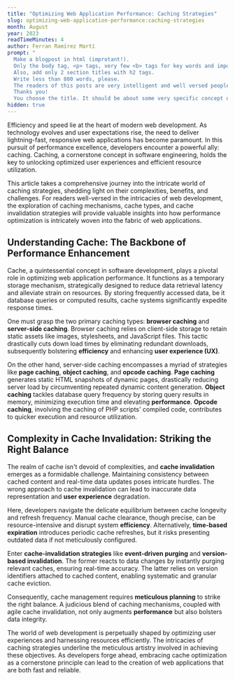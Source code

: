 ```yaml
---
title: "Optimizing Web Application Performance: Caching Strategies"
slug: optimizing-web-application-performance:caching-strategies
month: August
year: 2023
readTimeMinutes: 4
author: Ferran Ramírez Martí
prompt: "
  Make a blogpost in html (improtant!).
  Only the body tag, <p> tags, very few <b> tags for key words and important phrases. No css nor head tag and be consistent with the concepts, don't contradict yourself or tell lies. Rigurousity is very important and the text must be very advanced in software and tech knowledge.
  Also, add only 2 section titles with h2 tags.
  Write less than 800 words, please.
  The readers of this posts are very intelligent and well versed people in the web development landscape, so the content of the html should be complex and specific on complex web development concepts.
  Thanks you!
  You choose the title. It should be about some very specific concept of software development, or web development"
hidden: true
---
```


<p>Efficiency and speed lie at the heart of modern web development. As technology evolves and user expectations rise, the need to deliver lightning-fast, responsive web applications has become paramount. In this pursuit of performance excellence, developers encounter a powerful ally: caching. Caching, a cornerstone concept in software engineering, holds the key to unlocking optimized user experiences and efficient resource utilization.</p>

<p>This article takes a comprehensive journey into the intricate world of caching strategies, shedding light on their complexities, benefits, and challenges. For readers well-versed in the intricacies of web development, the exploration of caching mechanisms, cache types, and cache invalidation strategies will provide valuable insights into how performance optimization is intricately woven into the fabric of web applications.</p>

<h2>Understanding Cache: The Backbone of Performance Enhancement</h2>
<p>Cache, a quintessential concept in software development, plays a pivotal role in optimizing web application performance. It functions as a temporary storage mechanism, strategically designed to reduce data retrieval latency and alleviate strain on resources. By storing frequently accessed data, be it database queries or computed results, cache systems significantly expedite response times.</p>

<p>One must grasp the two primary caching types: <b>browser caching</b> and <b>server-side caching</b>. Browser caching relies on client-side storage to retain static assets like images, stylesheets, and JavaScript files. This tactic drastically cuts down load times by eliminating redundant downloads, subsequently bolstering <b>efficiency</b> and enhancing <b>user experience (UX)</b>.</p>

<p>On the other hand, server-side caching encompasses a myriad of strategies like <b>page caching</b>, <b>object caching</b>, and <b>opcode caching</b>. <b>Page caching</b> generates static HTML snapshots of dynamic pages, drastically reducing server load by circumventing repeated dynamic content generation. <b>Object caching</b> tackles database query frequency by storing query results in memory, minimizing execution time and elevating <b>performance</b>. <b>Opcode caching</b>, involving the caching of PHP scripts' compiled code, contributes to quicker execution and resource utilization.</p>

<h2>Complexity in Cache Invalidation: Striking the Right Balance</h2>
<p>The realm of cache isn't devoid of complexities, and <b>cache invalidation</b> emerges as a formidable challenge. Maintaining consistency between cached content and real-time data updates poses intricate hurdles. The wrong approach to cache invalidation can lead to inaccurate data representation and <b>user experience</b> degradation.</p>

<p>Here, developers navigate the delicate equilibrium between cache longevity and refresh frequency. Manual cache clearance, though precise, can be resource-intensive and disrupt system <b>efficiency</b>. Alternatively, <b>time-based expiration</b> introduces periodic cache refreshes, but it risks presenting outdated data if not meticulously configured.</p>

<p>Enter <b>cache-invalidation strategies</b> like <b>event-driven purging</b> and <b>version-based invalidation</b>. The former reacts to data changes by instantly purging relevant caches, ensuring real-time accuracy. The latter relies on version identifiers attached to cached content, enabling systematic and granular cache eviction.</p>

<p>Consequently, cache management requires <b>meticulous planning</b> to strike the right balance. A judicious blend of caching mechanisms, coupled with agile cache invalidation, not only augments <b>performance</b> but also bolsters data integrity.</p>

<p>The world of web development is perpetually shaped by optimizing user experiences and harnessing resources efficiently. The intricacies of caching strategies underline the meticulous artistry involved in achieving these objectives. As developers forge ahead, embracing cache optimization as a cornerstone principle can lead to the creation of web applications that are both fast and reliable.</p>
